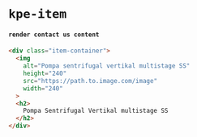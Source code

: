 # `kpe-item`

#### `render contact us content`

```html
<div class="item-container">
  <img
    alt="Pompa sentrifugal vertikal multistage SS"
    height="240"
    src="https://path.to.image.com/image"
    width="240"
  >
  <h2>
    Pompa Sentrifugal Vertikal multistage SS
  </h2>
</div>

```

